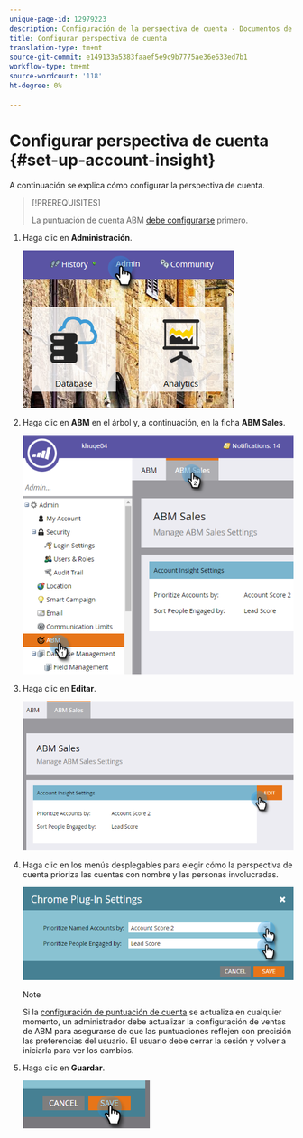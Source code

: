 ```yaml
---
unique-page-id: 12979223
description: Configuración de la perspectiva de cuenta - Documentos de marketing - Documentación del producto
title: Configurar perspectiva de cuenta
translation-type: tm+mt
source-git-commit: e149133a5383faaef5e9c9b7775ae36e633ed7b1
workflow-type: tm+mt
source-wordcount: '118'
ht-degree: 0%

---
```



# Configurar perspectiva de cuenta {#set-up-account-insight}

A continuación se explica cómo configurar la perspectiva de cuenta.

>[!PREREQUISITES]
>
>La puntuación de cuenta ABM [debe configurarse](http://docs.marketo.com/display/DOCS/Account+Score) primero.

1. Haga clic en **Administración**.

   ![](assets/admin-1.png)

1. Haga clic en **ABM** en el árbol y, a continuación, en la ficha **ABM Sales**.

   ![](assets/two-5.png)

1. Haga clic en **Editar**.

   ![](assets/three-4.png)

1. Haga clic en los menús desplegables para elegir cómo la perspectiva de cuenta prioriza las cuentas con nombre y las personas involucradas.

   ![](assets/four-4.png)

   >[!NOTE]
   >
   >Si la [configuración de puntuación de cuenta](http://docs.marketo.com/display/DOCS/Account+Score) se actualiza en cualquier momento, un administrador debe actualizar la configuración de ventas de ABM para asegurarse de que las puntuaciones reflejen con precisión las preferencias del usuario. El usuario debe cerrar la sesión y volver a iniciarla para ver los cambios.

1. Haga clic en **Guardar**.

   ![](assets/five-4.png)

